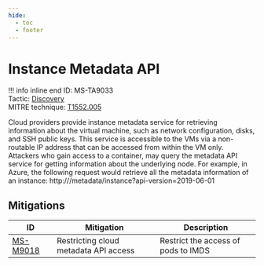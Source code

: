 ```yaml
---
hide:
  - toc
  - footer
---
```


# Instance Metadata API

!!! info inline end
    ID: MS-TA9033<br>
    Tactic: [Discovery](../tactics/Discovery/index.md) <br>
    MITRE technique: [T1552.005](https://attack.mitre.org/techniques/T1552/005/)

Cloud providers provide instance metadata service for retrieving information about the virtual machine, such as network configuration, disks, and SSH public keys. This service is accessible to the VMs via a non-routable IP address that can be accessed from within the VM only. Attackers who gain access to a container, may query the metadata API service for getting information about the underlying node. For example, in Azure, the following request would retrieve all the metadata information of an instance: http:///metadata/instance?api-version=2019-06-01

## Mitigations

|ID|Mitigation|Description|
|--|----------|-----------|
|[MS-M9018](../mitigations/MS-M9018%20Restricting%20cloud%20metadata%20API%20access.md)|Restricting cloud metadata API access|Restrict the access of pods to IMDS|